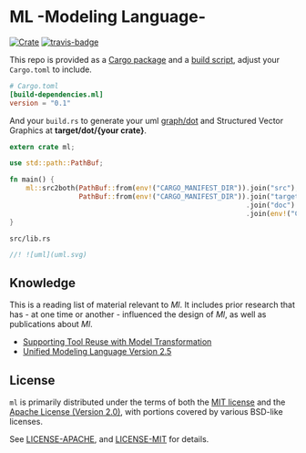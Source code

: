 # ML -Modeling Language-

[![Crate][crate-badge]][crate] [![travis-badge][]][travis]

This repo is provided as a [Cargo package](http://doc.crates.io/manifest.html) and a [build script](http://doc.crates.io/build-script.html), adjust your `Cargo.toml` to include.
```toml
# Cargo.toml
[build-dependencies.ml]
version = "0.1"
```

And your `build.rs` to generate your uml [graph/dot](http://www.graphviz.org/doc/info/lang.html) and Structured Vector Graphics at **target/dot/{your crate}**.
```rust
extern crate ml;

use std::path::PathBuf;

fn main() {
    ml::src2both(PathBuf::from(env!("CARGO_MANIFEST_DIR")).join("src"),
                 PathBuf::from(env!("CARGO_MANIFEST_DIR")).join("target")
                                                          .join("doc")
                                                          .join(env!("CARGO_PKG_NAME")));
}
```

`src/lib.rs`
```rust
//! ![uml](uml.svg)
```

## Knowledge
This is a reading list of material relevant to *Ml*. It includes prior research that has - at one time or another - influenced the design of *Ml*, as well as publications about *Ml*.
* [Supporting Tool Reuse with Model Transformation](http://www.yusun.io/papers/sede-2009.pdf)
* [Unified Modeling Language Version 2.5](http://www.omg.org/spec/UML/2.5)

## License

`ml` is primarily distributed under the terms of both the [MIT license](https://opensource.org/licenses/MIT) and the [Apache License (Version 2.0)](https://www.apache.org/licenses/LICENSE-2.0), with portions covered by various BSD-like licenses.

See [LICENSE-APACHE](LICENSE-APACHE), and [LICENSE-MIT](LICENSE-MIT) for details.

[crate-badge]: https://img.shields.io/badge/crates.io-v0.1.0-orange.svg?style=flat-square
[crate]: https://crates.io/crates/ml
[travis-badge]: https://travis-ci.org/adjivas/ml.svg?branch=master&style=flat-square
[travis]: https://travis-ci.org/adjivas/ml
